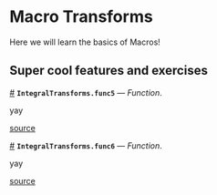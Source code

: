 
<a id='Macro-Transforms-1'></a>

# Macro Transforms


Here we will learn the basics of Macros!


<a id='Super-cool-features-and-exercises-1'></a>

## Super cool features and exercises

<a id='IntegralTransforms.func5' href='#IntegralTransforms.func5'>#</a>
**`IntegralTransforms.func5`** &mdash; *Function*.



yay


<a target='_blank' href='https://github.com/miguelraz/IntegralTransforms.jl/blob/09679a88a28fdec577105e9068947433a1e7ccff/src/laplace.jl#L50' class='documenter-source'>source</a><br>

<a id='IntegralTransforms.func6' href='#IntegralTransforms.func6'>#</a>
**`IntegralTransforms.func6`** &mdash; *Function*.



yay


<a target='_blank' href='https://github.com/miguelraz/IntegralTransforms.jl/blob/09679a88a28fdec577105e9068947433a1e7ccff/src/laplace.jl#L53' class='documenter-source'>source</a><br>

